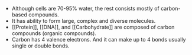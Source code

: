 - Although cells are 70-95% water, the rest consists mostly of carbon-based compounds.
- It has ability to form large, complex and diverse molecules.
- [[Protein]], [[DNA]], and [[Carbohydrate]] are composed of carbon compounds (organic compounds).
- Carbon has 4 valence electrons. And it can make up to 4 bonds usually single or double bonds.